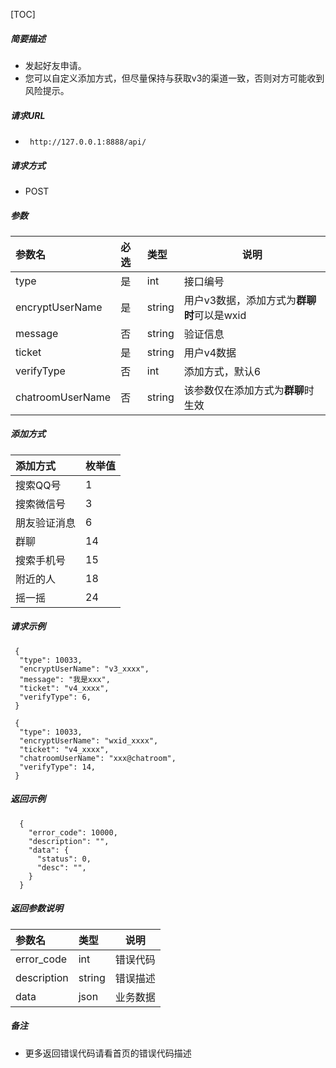

[TOC]
    
##### 简要描述

- 发起好友申请。
- 您可以自定义添加方式，但尽量保持与获取v3的渠道一致，否则对方可能收到风险提示。

##### 请求URL
- ` http://127.0.0.1:8888/api/`
  
##### 请求方式
- POST 

##### 参数

|参数名|必选|类型|说明|
|:----    |:---|:----- |-----   |
|type |是  |int | 接口编号    |
|encryptUserName |是  |string | 用户v3数据，添加方式为**群聊时**可以是wxid    |
|message     |否  |string | 验证信息    |
|ticket     |是  |string | 用户v4数据    |
|verifyType     |否  |int | 添加方式，默认6    |
|chatroomUserName|否|string|该参数仅在添加方式为**群聊**时生效|

##### 添加方式

|添加方式|枚举值|
|:----    |:---|
|搜索QQ号|1|
|搜索微信号|3|
|朋友验证消息|6|
|群聊|14|
|搜索手机号|15|
|附近的人|18|
|摇一摇|24|

##### 请求示例

```
 {
  "type": 10033,
  "encryptUserName": "v3_xxxx",
  "message": "我是xxx",
  "ticket": "v4_xxxx",
  "verifyType": 6,
 } 
```

```
 {
  "type": 10033,
  "encryptUserName": "wxid_xxxx",
  "ticket": "v4_xxxx",
  "chatroomUserName": "xxx@chatroom", 
  "verifyType": 14,
 } 
```

##### 返回示例 

``` 
  {
    "error_code": 10000,
    "description": "",
    "data": {
      "status": 0,
      "desc": "",
    }
  }
```

##### 返回参数说明 

|参数名|类型|说明|
|:-----  |:-----|-----                           |
|error_code |int   |错误代码  |
|description|string|错误描述|
|data|json|业务数据|

##### 备注 

- 更多返回错误代码请看首页的错误代码描述






